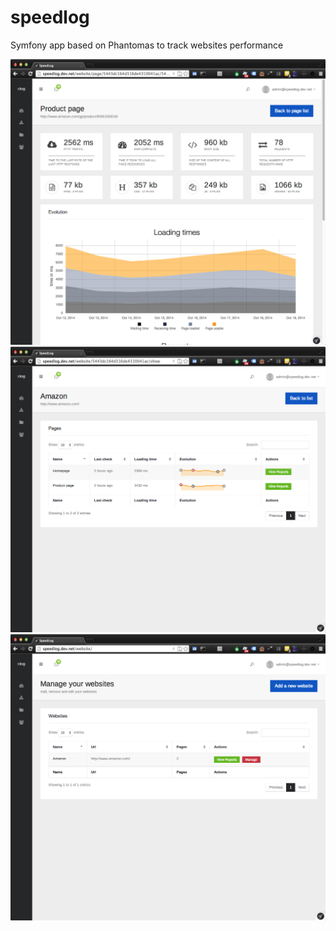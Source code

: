 speedlog
========

Symfony app based on Phantomas to track websites performance

![Page](/doc/page.png?raw=true "Page")
![Website](/doc/website.png?raw=true "Website")
![Websites](/doc/websites.png?raw=true "Websites")
